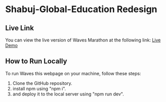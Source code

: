 # Shabuj-Global-Education Redesign

## Live Link

You can view the live version of Waves Marathon at the following link:
[Live Demo](https://6638d8e0822f94d70f1cb374--phenomenal-malasada-54157f.netlify.app/)


## How to Run Locally

To run Waves this webpage on your machine, follow these steps:

1. Clone the GitHub repository.
2. install npm using "npm i".
3. and deploy it to the local server using "npm run dev".


